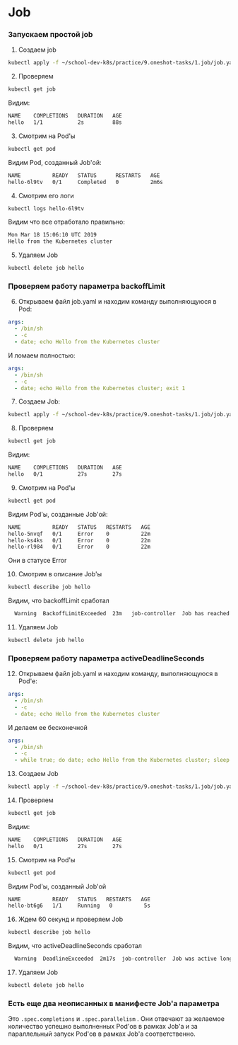 # Job

### Запускаем простой job

1) Создаем job

```bash
kubectl apply -f ~/school-dev-k8s/practice/9.oneshot-tasks/1.job/job.yaml
```

2) Проверяем

```bash
kubectl get job
```

Видим:

```bash
NAME    COMPLETIONS   DURATION   AGE
hello   1/1           2s         88s
```

3) Смотрим на Pod'ы

```bash
kubectl get pod
```

Видим Pod, созданный Job'ой:

```bash
NAME          READY   STATUS      RESTARTS   AGE
hello-6l9tv   0/1     Completed   0          2m6s
```

4) Смотрим его логи

```bash
kubectl logs hello-6l9tv
```

Видим что все отработало правильно:

```bash
Mon Mar 18 15:06:10 UTC 2019
Hello from the Kubernetes cluster
```

5) Удаляем Job

```bash
kubectl delete job hello
```

### Проверяем работу параметра backoffLimit

6) Открываем файл job.yaml и находим командy выполняющуюся в Pod:

```yaml
args:
  - /bin/sh
  - -c
  - date; echo Hello from the Kubernetes cluster
```

И ломаем полностью:

```yaml
args:
  - /bin/sh
  - -c
  - date; echo Hello from the Kubernetes cluster; exit 1
```

7) Создаем Job:

```bash
kubectl apply -f ~/school-dev-k8s/practice/9.oneshot-tasks/1.job/job.yaml
```

8) Проверяем

```bash
kubectl get job
```

Видим:

```bash
NAME    COMPLETIONS   DURATION   AGE
hello   0/1           27s        27s
```

9) Смотрим на Pod'ы

```bash
kubectl get pod
```

Видим Pod'ы, созданные Job'ой:

```bash
NAME          READY   STATUS   RESTARTS   AGE
hello-5nvqf   0/1     Error    0          22m
hello-ks4ks   0/1     Error    0          22m
hello-rl984   0/1     Error    0          22m
```

Они в статусе Error

10) Смотрим в описание Job'ы

```bash
kubectl describe job hello
```

Видим, что backoffLimit сработал

```bash
  Warning  BackoffLimitExceeded  23m   job-controller  Job has reached the specified backoff limit
```

11) Удаляем Job

```bash
kubectl delete job hello
```

### Проверяем работу параметра activeDeadlineSeconds

12) Открываем файл job.yaml и находим командy, выполняющуюся в Pod'е:

```yaml
args:
  - /bin/sh
  - -c
  - date; echo Hello from the Kubernetes cluster
```

И делаем ее бесконечной

```yaml
args:
  - /bin/sh
  - -c
  - while true; do date; echo Hello from the Kubernetes cluster; sleep 1; done
```

13) Создаем Job

```bash
kubectl apply -f ~/school-dev-k8s/practice/9.oneshot-tasks/1.job/job.yaml
```

14) Проверяем

```bash
kubectl get job
```

Видим:

```bash
NAME    COMPLETIONS   DURATION   AGE
hello   0/1           27s        27s
```

15) Смотрим на Pod'ы

```bash
kubectl get pod
```

Видим Pod'ы, созданный Job'ой

```bash
NAME          READY   STATUS   RESTARTS   AGE
hello-bt6g6   1/1     Running   0          5s
```

16) Ждем 60 секунд и проверяем Job

```bash
kubectl describe job hello
```

Видим, что activeDeadlineSeconds сработал
```bash
  Warning  DeadlineExceeded  2m17s  job-controller  Job was active longer than specified deadline
```

17) Удаляем Job

```bash
kubectl delete job hello
```

### Есть еще два неописанных в манифесте Job'а параметра

Это `.spec.completions` и `.spec.parallelism` . Они отвечают за желаемое количество успешно выполненных Pod'ов в рамках Job'а и за параллельный запуск Pod'ов в рамках Job'а соответственно. 
